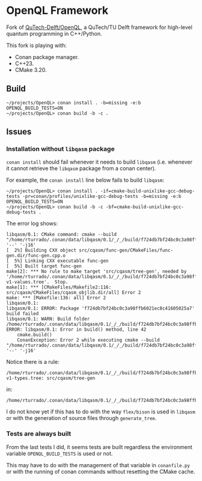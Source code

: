 #  OpenQL Framework
Fork of [QuTech-Delft/OpenQL](https://github.com/QuTech-Delft/OpenQL), a QuTech/TU Delft framework for high-level quantum programming in C++/Python.

This fork is playing with:
- Conan package manager.
- C++23.
- CMake 3.20.

## Build

```
~/projects/OpenQL> conan install . -b=missing -e:b OPENQL_BUILD_TESTS=ON
~/projects/OpenQL> conan build -b -c .
```

## Issues

### Installation without `libqasm` package

`conan install` should fail whenever it needs to build `libqasm` (i.e. whenever it cannot retrieve the `libqasm` package from a conan center).

For example, the `conan install` line below fails to build `libqasm`:

```
~/projects/OpenQL> conan install . -if=cmake-build-unixlike-gcc-debug-tests -pr=conan/profiles/unixlike-gcc-debug-tests -b=missing -e:b OPENQL_BUILD_TESTS=ON
~/projects/OpenQL> conan build -b -c -bf=cmake-build-unixlike-gcc-debug-tests .
```

The error log shows:

```
libqasm/0.1: CMake command: cmake --build "/home/rturrado/.conan/data/libqasm/0.1/_/_/build/f724db7bf24bc0c3a98ffb6021ec8c41605025a7/build/Debug" '--' '-j16'
[  2%] Building CXX object src/cqasm/func-gen/CMakeFiles/func-gen.dir/func-gen.cpp.o
[  5%] Linking CXX executable func-gen
[  5%] Built target func-gen
make[2]: *** No rule to make target 'src/cqasm/tree-gen', needed by '/home/rturrado/.conan/data/libqasm/0.1/_/_/build/f724db7bf24bc0c3a98ffb6021ec8c41605025a7/src/cqasm/src/cqasm-v1-values.tree'.  Stop.
make[1]: *** [CMakeFiles/Makefile2:116: src/cqasm/CMakeFiles/cqasm_objlib.dir/all] Error 2
make: *** [Makefile:136: all] Error 2
libqasm/0.1: 
libqasm/0.1: ERROR: Package 'f724db7bf24bc0c3a98ffb6021ec8c41605025a7' build failed
libqasm/0.1: WARN: Build folder /home/rturrado/.conan/data/libqasm/0.1/_/_/build/f724db7bf24bc0c3a98ffb6021ec8c41605025a7/build/Debug
ERROR: libqasm/0.1: Error in build() method, line 42
	cmake.build()
	ConanException: Error 2 while executing cmake --build "/home/rturrado/.conan/data/libqasm/0.1/_/_/build/f724db7bf24bc0c3a98ffb6021ec8c41605025a7/build/Debug" '--' '-j16'
```

Notice there is a rule:

```
/home/rturrado/.conan/data/libqasm/0.1/_/_/build/f724db7bf24bc0c3a98ffb6021ec8c41605025a7/src/cqasm/src/cqasm-v1-types.tree: src/cqasm/tree-gen
```

in:

```
/home/rturrado/.conan/data/libqasm/0.1/_/_/build/f724db7bf24bc0c3a98ffb6021ec8c41605025a7/build/Debug/src/cqasm/CMakeFiles/cqasm_objlib.dir/build.make
```

I do not know yet if this has to do with the way `flex/bison` is used in `libqasm` or with the generation of source files through `generate_tree`.

### Tests are always built

From the last tests I did, it seems tests are built regardless the environment variable `OPENQL_BUILD_TESTS` is used or not.

This may have to do with the management of that variable in `conanfile.py` or with the running of conan commands without resetting the CMake cache.